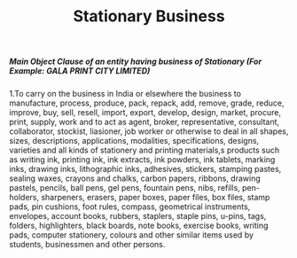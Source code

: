 ﻿---
title: "Stationary Business"
weight: 362
layout: docs
---

##### Main Object Clause of an entity having business of Stationary (For Example: GALA PRINT CITY LIMITED)


1.To carry on the business in India or elsewhere the business to manufacture, process, produce, pack, repack, add, remove, grade, reduce, improve, buy, sell, resell, import, export, develop, design, market, procure, print, supply, work and to act as agent, broker, representative, consultant, collaborator, stockist, liasioner, job worker or otherwise to deal in all shapes, sizes, descriptions, applications, modalities, specifications, designs, varieties and all kinds of stationery and printing materials,s products such as writing ink, printing ink, ink extracts, ink powders, ink tablets, marking inks, drawing inks, lithographic inks, adhesives, stickers, stamping pastes, sealing waxes, crayons and chalks, carbon papers, ribbons, drawing pastels, pencils, ball pens, gel pens, fountain pens, nibs, refills, pen-holders, sharpeners, erasers, paper boxes, paper files, box files, stamp pads, pin cushions, foot rules, compass, geometrical instruments, envelopes, account books, rubbers, staplers, staple pins, u-pins, tags, folders, highlighters, black boards, note books, exercise books, writing pads, computer stationery, colours and other similar items used by students, businessmen and other persons.

